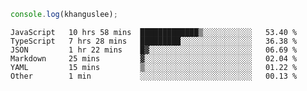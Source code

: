 ```js
console.log(khanguslee);
```

<!--START_SECTION:waka-->

```text
JavaScript   10 hrs 58 mins  █████████████▒░░░░░░░░░░░   53.40 %
TypeScript   7 hrs 28 mins   █████████░░░░░░░░░░░░░░░░   36.38 %
JSON         1 hr 22 mins    █▓░░░░░░░░░░░░░░░░░░░░░░░   06.69 %
Markdown     25 mins         ▓░░░░░░░░░░░░░░░░░░░░░░░░   02.04 %
YAML         15 mins         ▒░░░░░░░░░░░░░░░░░░░░░░░░   01.22 %
Other        1 min           ░░░░░░░░░░░░░░░░░░░░░░░░░   00.13 %
```

<!--END_SECTION:waka-->

<!--
**khanguslee/khanguslee** is a ✨ _special_ ✨ repository because its `README.md` (this file) appears on your GitHub profile.

Here are some ideas to get you started:

- 🔭 I’m currently working on ...
- 🌱 I’m currently learning ...
- 👯 I’m looking to collaborate on ...
- 🤔 I’m looking for help with ...
- 💬 Ask me about ...
- 📫 How to reach me: ...
- 😄 Pronouns: ...
- ⚡ Fun fact: ...
-->
